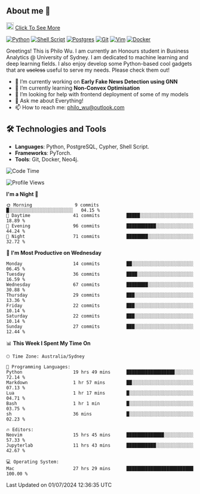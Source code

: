 ## About me 🤗

<a href="#"><img src="https://media.giphy.com/media/hvRJCLFzcasrR4ia7z/giphy.gif" width="20px" height="20px"></a> [Click To See More](https://codeboyphilo.github.io)

[![Python](https://img.shields.io/badge/python-3670A0?style=for-the-badge&logo=python&logoColor=ffdd54)](#)
[![Shell Script](https://img.shields.io/badge/shell_script-%23121011.svg?style=for-the-badge&logo=gnu-bash&logoColor=white)](#)
[![Postgres](https://img.shields.io/badge/postgres-%23316192.svg?style=for-the-badge&logo=postgresql&logoColor=white)](#)
[![Git](https://img.shields.io/badge/git-%23F05033.svg?style=for-the-badge&logo=git&logoColor=white)](#)
[![Vim](https://img.shields.io/badge/VIM-%2311AB00.svg?style=for-the-badge&logo=vim&logoColor=white)](#)
[![Docker](https://img.shields.io/badge/docker-%230db7ed.svg?style=for-the-badge&logo=docker&logoColor=white)](#)

Greetings! This is Philo Wu. I am currently an Honours student in Business Analytics \@ University of Sydney. I am dedicated to machine learning and deep learning fields. I also enjoy develop some Python-based cool gadgets that are ~~useless~~ useful to serve my needs. Please check them out!

- 🔭 I’m currently working on **Early Fake News Detection using GNN**
- 🌱 I’m currently learning **Non-Convex Optimisation**
- 🤔 I’m looking for help with frontend deployment of some of my models
- 💬 Ask me about Everything!
- 📫 How to reach me: philo_wu@outlook.com

## 🛠 Technologies and Tools
- **Languages**: Python, PostgreSQL, Cypher, Shell Script.
- **Frameworks**: PyTorch.
- **Tools**: Git, Docker, Neo4j.

<!--START_SECTION:waka-->
![Code Time](http://img.shields.io/badge/Code%20Time-295%20hrs%2034%20mins-blue)

![Profile Views](http://img.shields.io/badge/Profile%20Views-1-blue)

**I'm a Night 🦉** 

```text
🌞 Morning                9 commits           █░░░░░░░░░░░░░░░░░░░░░░░░   04.15 % 
🌆 Daytime                41 commits          █████░░░░░░░░░░░░░░░░░░░░   18.89 % 
🌃 Evening                96 commits          ███████████░░░░░░░░░░░░░░   44.24 % 
🌙 Night                  71 commits          ████████░░░░░░░░░░░░░░░░░   32.72 % 
```
📅 **I'm Most Productive on Wednesday** 

```text
Monday                   14 commits          ██░░░░░░░░░░░░░░░░░░░░░░░   06.45 % 
Tuesday                  36 commits          ████░░░░░░░░░░░░░░░░░░░░░   16.59 % 
Wednesday                67 commits          ████████░░░░░░░░░░░░░░░░░   30.88 % 
Thursday                 29 commits          ███░░░░░░░░░░░░░░░░░░░░░░   13.36 % 
Friday                   22 commits          ███░░░░░░░░░░░░░░░░░░░░░░   10.14 % 
Saturday                 22 commits          ███░░░░░░░░░░░░░░░░░░░░░░   10.14 % 
Sunday                   27 commits          ███░░░░░░░░░░░░░░░░░░░░░░   12.44 % 
```


📊 **This Week I Spent My Time On** 

```text
🕑︎ Time Zone: Australia/Sydney

💬 Programming Languages: 
Python                   19 hrs 49 mins      ██████████████████░░░░░░░   72.14 % 
Markdown                 1 hr 57 mins        ██░░░░░░░░░░░░░░░░░░░░░░░   07.13 % 
Lua                      1 hr 17 mins        █░░░░░░░░░░░░░░░░░░░░░░░░   04.71 % 
Bash                     1 hr 1 min          █░░░░░░░░░░░░░░░░░░░░░░░░   03.75 % 
sh                       36 mins             █░░░░░░░░░░░░░░░░░░░░░░░░   02.23 % 

🔥 Editors: 
Neovim                   15 hrs 45 mins      ██████████████░░░░░░░░░░░   57.33 % 
Jupyterlab               11 hrs 43 mins      ███████████░░░░░░░░░░░░░░   42.67 % 

💻 Operating System: 
Mac                      27 hrs 29 mins      █████████████████████████   100.00 % 
```


 Last Updated on 01/07/2024 12:36:35 UTC
<!--END_SECTION:waka-->
